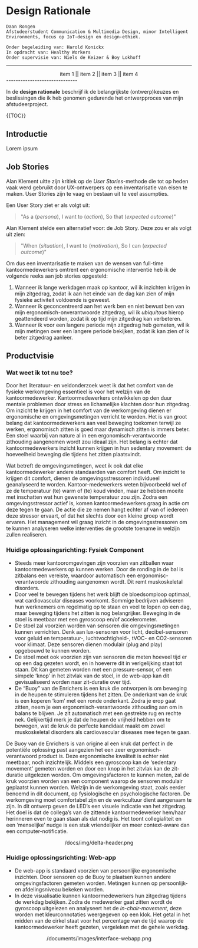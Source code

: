 # Design Rationale

	Daan Rongen
	Afstudeerstudent Communication & Multimedia Design, minor Intelligent Environments, focus op IoT-design en design-ethiek.
	
	Onder begeleiding van: Harold Konickx
	In opdracht van: Healthy Workers
	Onder supervisie van: Niels de Keizer & Boy Lokhoff

------------------------------
<div align="center">
item 1 || item 2 || item 3 || item 4
</div>
------------------------------

In de **design rationale** beschrijf ik de belangrijkste (ontwerp)keuzes en beslissingen die ik heb genomen gedurende het ontwerpproces van mijn afstudeerproject.

{{TOC}}

## Introductie
Lorem ipsum

## Job Stories
Alan Klement uitte zijn kritiek op de *User Stories*-methode die tot op heden vaak werd gebruikt door UX-ontwerpers op een inventarisatie van eisen te maken. User Stories zijn te vaag en bestaan uit te veel assumpties.

Een User Story ziet er als volgt uit:
> "As a (*persona*), I want to (*action*), So that (*expected outcome*)"

Alan Klement stelde een alternatief voor: de Job Story. Deze zou er als volgt uit zien:
> "When (*situation*), I want to (*motivation*), So I can (*expected outcome*)"

Om dus een inventarisatie te maken van de wensen van full-time kantoormedewerkers omtrent een ergonomische interventie heb ik de volgende reeks aan job stories opgesteld:
1. Wanneer ik lange werkdagen maak op kantoor, wil ik inzichten krijgen in mijn zitgedrag, zodat ik aan het einde van de dag kan zien of mijn fysieke activiteit voldoende is geweest.
2. Wanneer ik geconcentreerd aan het werk ben en niet bewust ben van mijn ergonomisch-onverantwoorde zitgedrag, wil ik *ubiquitous* hierop geattendeerd worden, zodat ik op tijd mijn zitgedrag kan verbeteren.
3. Wanneer ik voor een langere periode mijn zitgedrag heb gemeten, wil ik mijn metingen over een langere periode bekijken, zodat ik kan zien of ik beter zitgedrag aanleer.

## Productvisie

### Wat weet ik tot nu toe?
Door het literatuur- en veldonderzoek weet ik dat het comfort van de fysieke werkomgeving essentieel is voor het welzijn van de kantoormedewerker. Kantoormedewerkers ontwikkelen op den duur mentale problemen door stress en lichamelijke klachten door hun zitgedrag. Om inzicht te krijgen in het comfort van de werkomgeving dienen er ergonomische en omgevingsmetingen verricht te worden. Het is van groot belang dat kantoormedewerkers aan veel beweging toekomen terwijl ze werken, ergonomisch zitten is goed maar dynamisch zitten is immers beter. Een stoel waarbij van nature al in een ergonomisch-verantwoorde zithouding aangenomen wordt zou ideaal zijn. Het belang is echter dat kantoormedewerkers inzicht kunnen krijgen in hun sedentary movement: de hoeveelheid beweging die tijdens het zitten plaatsvindt.

Wat betreft de omgevingsmetingen, weet ik ook dat elke kantoormedewerker andere standaarden van comfort heeft. Om inzicht te krijgen dit comfort, dienen de omgevingsstressoren individueel geanalyseerd te worden. Kantoor-medewerkers weten bijvoorbeeld wel of ze de temperatuur (te) warm of (te) koud vinden, maar ze hebben moeite met inschatten wat hun gewenste temperatuur zou zijn. Zodra een omgevingsstressor actief is, komen kantoormedewerkers graag in actie om deze tegen te gaan. De actie die ze nemen hangt echter af van of iedereen deze stressor ervaart, of dat het slechts door een kleine groep wordt ervaren. Het management wil graag inzicht in de omgevingsstressoren om te kunnen analyseren welke interventies de grootste toename in welzijn zullen realiseren.

### Huidige oplossingsrichting: Fysiek Component
- Steeds meer kantooromgevingen zijn voorzien van zitballen waar kantoormedewerkers op kunnen werken. Door de ronding in de bal is zitbalans een vereiste, waardoor automatisch een ergonomisc-verantwoorde zithouding aangenomen wordt. Dit remt muskoskeletal disorders.
- Door veel te bewegen tijdens het werk blijft de bloedsomploop optimaal, wat cardiovascular diseases voorkomt. Sommige bedrijven adviseren hun werknemers om regelmatig op te staan en veel te lopen op een dag, maar beweging tijdens het zitten is nog belangrijker. Beweging in de stoel is meetbaar met een gyroscoop en/of accelerometer.
- De stoel zal voorzien worden van sensoren die omgevingsmetingen kunnen verrichten. Denk aan lux-sensoren voor licht, decibel-sensoren voor geluid en temperatuur-, luchtvochtigheid-, tVOC- en CO2-sensoren voor klimaat. Deze sensoren dienen modulair (plug and play) opgebouwd te kunnen worden.
- De stoel moet ook voorzien zijn van sensoren die meten hoeveel tijd er op een dag gezeten wordt, en in hoeverre dit in verlgelijking staat tot staan. Dit kan gemeten worden met een pressure-sensor, of een simpele ‘knop’ in het zitvlak van de stoel, in de web-app kan dit gevisualiseerd worden naar zit-duratie over tijd.
- De “Buoy” van de Enrichers is een kruk die ontworpen is om beweging in de heupen te stimuleren tijdens het zitten. De onderkant van de kruk is een koperen ‘kom’ met een ronde onderkant. Zodra je erop gaat zitten, neem je een ergonomisch-verantwoorde zithouding aan om in balans te blijven. Je zit automatisch met een gestrekte rug en rechte nek. Gelijkertijd merk je dat de heupen de vrijheid hebben om te bewegen, wat de kruk de perfecte kandidaat maakt om zowel muskoskeletal disorders als cardiovascular diseases mee tegen te gaan.

De Buoy van de Enrichers is van origine al een kruk dat perfect in de potentiële oplossing past aangezien het een zeer ergonomisch-verantwoord product is. Deze ergonomische kwaliteit is echter niet meetbaar, noch inzichtelijk. Middels een gyroscoop kan de ‘sedentary movement’ gemeten worden en door een knop in het zitvlak kan de zit-duratie uitgelezen worden. Om omgevingsfactoren te kunnen meten, zal de kruk voorzien worden van een component waarop de sensoren modulair geplaatst kunnen worden. Welzijn in de werkomgeving staat, zoals eerder benoemd in dit document, op fysiologische en psychologische factoren. De werkomgeving moet comfortabel zijn en de werkcultuur dient aangenaam te zijn. In dit ontwerp geven de LED’s een visuele indicatie van het zitgedrag. Het doel is dat de collega’s van de zittende kantoormedewerker hem/haar herinneren even te gaan staan als dat nodig is. Het toont collegialiteit en een ‘menselijke’ nudge is een stuk vriendelijker en meer context-aware dan een computer-notificatie.

<div align="center">
/docs/img/delta-header.png
</div>

### Huidige oplossingsrichting: Web-app
- De web-app is standaard voorzien van persoonlijke ergonomische inzichten. Door sensoren op de Buoy te plaatsen kunnen andere omgevingsfactoren gemeten worden. Metingen kunnen op persoonlijk- en afdelingsniveau bekeken worden.
- In deze visualisatie kunnen kantoormedewerkers hun zitgedrag tijdens de werkdag bekijken. Zodra de medewerker gaat zitten wordt de gyroscoop uitgelezen en analyseert het de *in-chair-movement*, deze worden met kleurconnotaties weergegeven op een klok. Het getal in het midden van de cirkel staat voor het percentage van de tijd waarop de kantoormedewerker heeft gezeten, vergeleken met de gehele werkdag.

<div align="center">
/documents/images/interface-webapp.png
</div>